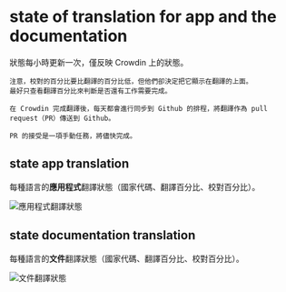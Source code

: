 # state of translation for app and the documentation

狀態每小時更新一次，僅反映 Crowdin 上的狀態。

```{tip}
注意，校對的百分比要比翻譯的百分比低，但他們卻決定把它顯示在翻譯的上面。
最好只查看翻譯百分比來判斷是否還有工作需要完成。
```

```{admonition} needed time for final publication
在 Crowdin 完成翻譯後，每天都會進行同步到 Github 的排程，將翻譯作為 pull request（PR）傳送到 Github。

PR 的接受是一項手動任務，將儘快完成。
```

## state app translation

每種語言的**應用程式**翻譯狀態（國家代碼、翻譯百分比、校對百分比）。

![應用程式翻譯狀態](https://badges.awesome-crowdin.com/translation-13588158-309752.png)

## state documentation translation

每種語言的**文件**翻譯狀態（國家代碼、翻譯百分比、校對百分比）。

![文件翻譯狀態](https://badges.awesome-crowdin.com/translation-13588158-310610.png)

